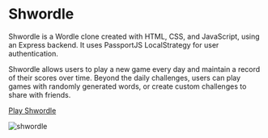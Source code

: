 # Shwordle

Shwordle is a Wordle clone created with HTML, CSS, and JavaScript, using an Express backend. It uses PassportJS LocalStrategy for user authentication.

Shwordle allows users to play a new game every day and maintain a record of their scores over time. Beyond the daily challenges, users can play games with randomly generated words, or create custom challenges to share with friends.

[Play Shwordle](https://shwordle.fly.dev)

![shwordle](https://user-images.githubusercontent.com/24553057/158416682-39cb64f3-af4c-4f5e-8355-9a80468c1d5b.png)
